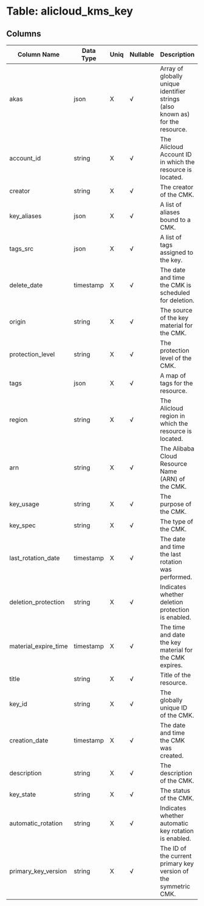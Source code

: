 # Table: alicloud_kms_key

## Columns 

|  Column Name   |  Data Type  | Uniq | Nullable | Description | 
|  ----  | ----  | ----  | ----  | ---- | 
| akas | json | X | √ | Array of globally unique identifier strings (also known as) for the resource. | 
| account_id | string | X | √ | The Alicloud Account ID in which the resource is located. | 
| creator | string | X | √ | The creator of the CMK. | 
| key_aliases | json | X | √ | A list of aliases bound to a CMK. | 
| tags_src | json | X | √ | A list of tags assigned to the key. | 
| delete_date | timestamp | X | √ | The date and time the CMK is scheduled for deletion. | 
| origin | string | X | √ | The source of the key material for the CMK. | 
| protection_level | string | X | √ | The protection level of the CMK. | 
| tags | json | X | √ | A map of tags for the resource. | 
| region | string | X | √ | The Alicloud region in which the resource is located. | 
| arn | string | X | √ | The Alibaba Cloud Resource Name (ARN) of the CMK. | 
| key_usage | string | X | √ | The purpose of the CMK. | 
| key_spec | string | X | √ | The type of the CMK. | 
| last_rotation_date | timestamp | X | √ | The date and time the last rotation was performed. | 
| deletion_protection | string | X | √ | Indicates whether deletion protection is enabled. | 
| material_expire_time | timestamp | X | √ | The time and date the key material for the CMK expires. | 
| title | string | X | √ | Title of the resource. | 
| key_id | string | X | √ | The globally unique ID of the CMK. | 
| creation_date | timestamp | X | √ | The date and time the CMK was created. | 
| description | string | X | √ | The description of the CMK. | 
| key_state | string | X | √ | The status of the CMK. | 
| automatic_rotation | string | X | √ | Indicates whether automatic key rotation is enabled. | 
| primary_key_version | string | X | √ | The ID of the current primary key version of the symmetric CMK. | 


